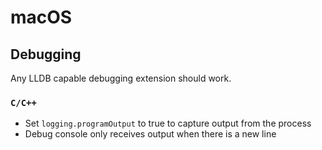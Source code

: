 # macOS

## Debugging

Any LLDB capable debugging extension should work.

### `C/C++`

- Set `logging.programOutput` to true to capture output from the process
- Debug console only receives output when there is a new line
